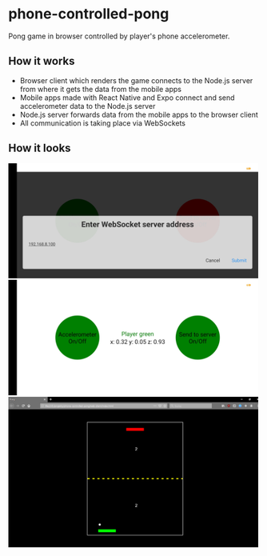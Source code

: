 # phone-controlled-pong
Pong game in browser controlled by player's phone accelerometer. 

How it works
------------

* Browser client which renders the game connects to the Node.js server from where it gets the data from the mobile apps
* Mobile apps made with React Native and Expo connect and send accelerometer data to the Node.js server
* Node.js server forwards data from the mobile apps to the browser client 
* All communication is taking place via WebSockets

How it looks
------------

<img src="imgs/app1.jpg" width="500" alt="App screenshot"/>
<img src="imgs/app2.jpg" width="500" alt="App screenshot"/>
<img src="imgs/browser.png" width="500" alt="Browser screenshot"/>
